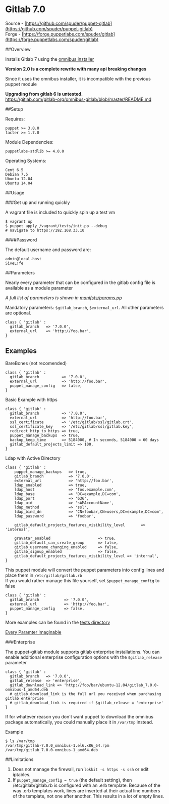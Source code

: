 # Gitlab 7.0  

Source - [https://github.com/spuder/puppet-gitlab](https://github.com/spuder/puppet-gitlab)  
Forge  - [https://forge.puppetlabs.com/spuder/gitlab](https://forge.puppetlabs.com/spuder/gitlab)   



##Overview

Installs Gitlab 7 using the [omnibus installer](https://about.gitlab.com/downloads/)

**Version 2.0 is a complete rewrite with many api breaking changes** 

Since it uses the omnibus installer, it is incompatible with the previous puppet module 

**Upgrading from gitlab 6 is untested.**   
https://gitlab.com/gitlab-org/omnibus-gitlab/blob/master/README.md


##Setup  

Requires:

    puppet >= 3.0.0
    facter >= 1.7.0

Module Dependencies:

    puppetlabs-stdlib >= 4.0.0

Operating Systems:

    Cent 6.5
    Debian 7.5
    Ubuntu 12.04
    Ubuntu 14.04



##Usage


###Get up and running quickly

A vagrant file is included to quickly spin up a test vm

    $ vagrant up 
    $ puppet apply /vagrant/tests/init.pp --debug
    # navigate to https://192.168.33.10

####Password

The default username and password are:

    admin@local.host
    5iveL!fe

##Parameters

Nearly every parameter that can be configured in the gitlab config file is available as a module parameter

*A full list of parameters is shown in [manifsts/params.pp](https://github.com/spuder/puppet-gitlab/blob/master/manifests/params.pp)*


Mandatory parameters: `$gitlab_branch`, `$external_url`. All other parameters are optional. 

    class { 'gitlab' : 
      gitlab_branch   => '7.0.0',
      external_url    => 'http://foo.bar',
    }



## Examples

BareBones (not recomended)

```
class { 'gitlab' : 
  gitlab_branch          => '7.0.0',
  external_url           => 'http://foo.bar',
  puppet_manage_config   => false,
}
```

Basic Example with https

```
class { 'gitlab' : 
  gitlab_branch          => '7.0.0',
  external_url           => 'http://foo.bar',
  ssl_certificate        => '/etc/gitlab/ssl/gitlab.crt',
  ssl_certificate_key    => '/etc/gitlab/ssl/gitlab.key',
  redirect_http_to_https => true,
  puppet_manage_backups  => true,
  backup_keep_time       => 5184000, # In seconds, 5184000 = 60 days
  gitlab_default_projects_limit => 100,
}

```


Ldap with Active Directory
```
class { 'gitlab' : 
    puppet_manage_backups   => true,
    gitlab_branch           => '7.0.0',
    external_url            => 'http://foo.bar',
    ldap_enabled            => true,
    ldap_host               => 'foo.example.com',
    ldap_base               => 'DC=example,DC=com',
    ldap_port               => '636',
    ldap_uid                => 'sAMAccountName',
    ldap_method             => 'ssl',       
    ldap_bind_dn            => 'CN=foobar,CN=users,DC=example,DC=com', 
    ldap_password           => 'foobar',

    gitlab_default_projects_features_visibility_level       =>  'internal',
    
    gravatar_enabled                     => true,
    gitlab_default_can_create_group      => false,
    gitlab_username_changing_enabled     => false,
    gitlab_signup_enabled                => false,
    gitlab_default_projects_features_visibility_level => 'internal',
}
```
This puppet module will convert the puppet parameters into config lines and place them in `/etc/gitlab/gitlab.rb`  
If you would rather manage this file yourself, set `$puppet_manage_config` to false
```
class { 'gitlab' :
  gitlab_branch           => '7.0.0',
  external_url            => 'http://foo.bar',
  puppet_manage_config    => false,
}
```


More examples can be found in the [tests directory](https://github.com/spuder/puppet-gitlab/blob/master/tests/)


[Every Paramter Imaginable](https://github.com/spuder/puppet-gitlab/blob/master/tests/all_parameters_enabled.pp)


###Enterprise

The puppet-gitlab module supports gitlab enterprise installations. You can enable additional enterprise configuration options with the `$gitlab_release` parameter

    class { 'gitlab' : 
      gitlab_branch   => '7.0.0',
      gitlab_release  => 'enterprise',
      gitlab_download_link => 'http://foo/bar/ubuntu-12.04/gitlab_7.0.0-omnibus-1_amd64.deb
      # gitlab_download_link is the full url you received when purchasing gitlab enterprise
      # gitlab_download_link is required if $gitlab_release = 'enterprise'
    }


If for whatever reason you don't want puppet to download the omnibus package automatically, 
you could manually place it in `/var/tmp` instead. 

Example
```
$ ls /var/tmp
/var/tmp/gitlab-7.0.0_omnibus-1.el6.x86_64.rpm
/var/tmp/gitlab_7.0.0-omnibus-1_amd64.deb
```


##Limitations

1. Does not manage the firewall, run `lokkit -s https -s ssh` or edit iptables. 
2. If `puppet_manage_config = true` (the default setting), then /etc/gitlab/gitlab.rb is configured with an .erb template. Because of the way .erb templates work, lines are inserted at their actual line numbers of the template, not one after another. This results in a lot of empty lines. 


